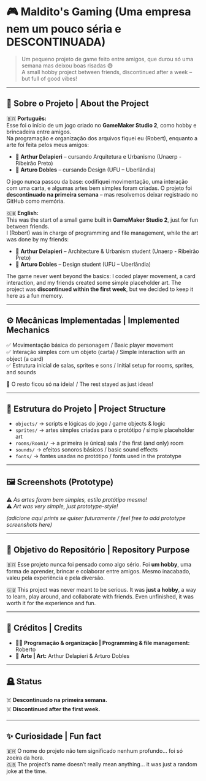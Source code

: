 # 🎮 Maldito's Gaming (Uma empresa nem um pouco séria e DESCONTINUADA)  

> Um pequeno projeto de game feito entre amigos, que durou só uma semana mas deixou boas risadas 😅  
> A small hobby project between friends, discontinued after a week – but full of good vibes!

---

## 📖 Sobre o Projeto | About the Project

🇧🇷 **Português:**  
Esse foi o início de um jogo criado no **GameMaker Studio 2**, como hobby e brincadeira entre amigos.  
Na programação e organização dos arquivos fiquei eu (Robert), enquanto a arte foi feita pelos meus amigos:  
- 🎨 **Arthur Delapieri** – cursando Arquitetura e Urbanismo (Unaerp - Ribeirão Preto)  
- 🎨 **Arturo Dobles** – cursando Design (UFU – Uberlândia)  

O jogo nunca passou da base: codifiquei movimentação, uma interação com uma carta, e algumas artes bem simples foram criadas. O projeto foi **descontinuado na primeira semana** – mas resolvemos deixar registrado no GitHub como memória.  

🇬🇧 **English:**  
This was the start of a small game built in **GameMaker Studio 2**, just for fun between friends.  
I (Robert) was in charge of programming and file management, while the art was done by my friends:  
- 🎨 **Arthur Delapieri** – Architecture & Urbanism student (Unaerp - Ribeirão Preto)  
- 🎨 **Arturo Dobles** – Design student (UFU – Uberlândia)  

The game never went beyond the basics: I coded player movement, a card interaction, and my friends created some simple placeholder art. The project was **discontinued within the first week**, but we decided to keep it here as a fun memory.

---

## ⚙️ Mecânicas Implementadas | Implemented Mechanics  

✅ Movimentação básica do personagem / Basic player movement  
✅ Interação simples com um objeto (carta) / Simple interaction with an object (a card)  
✅ Estrutura inicial de salas, sprites e sons / Initial setup for rooms, sprites, and sounds  

🚧 O resto ficou só na ideia! / The rest stayed as just ideas!  

---

## 📂 Estrutura do Projeto | Project Structure  

- `objects/` → scripts e lógicas do jogo / game objects & logic  
- `sprites/` → artes simples criadas para o protótipo / simple placeholder art  
- `rooms/Room1/` → a primeira (e única) sala / the first (and only) room  
- `sounds/` → efeitos sonoros básicos / basic sound effects  
- `fonts/` → fontes usadas no protótipo / fonts used in the prototype  

---

## 🖼️ Screenshots (Prototype)  

⚠️ *As artes foram bem simples, estilo protótipo mesmo!*  
⚠️ *Art was very simple, just prototype-style!*  

*(adicione aqui prints se quiser futuramente / feel free to add prototype screenshots here)*  

---

## 🎯 Objetivo do Repositório | Repository Purpose  

🇧🇷 Esse projeto nunca foi pensado como algo sério. Foi **um hobby**, uma forma de aprender, brincar e colaborar entre amigos. Mesmo inacabado, valeu pela experiência e pela diversão.  

🇬🇧 This project was never meant to be serious. It was **just a hobby**, a way to learn, play around, and collaborate with friends. Even unfinished, it was worth it for the experience and fun.  

---

## 🤝 Créditos | Credits  

- 👨‍💻 **Programação & organização | Programming & file management:** Roberto  
- 🎨 **Arte | Art:** Arthur Delapieri & Arturo Dobles  

---

## 🪦 Status  

☠️ **Descontinuado na primeira semana.**  
☠️ **Discontinued after the first week.**  

---

## ✨ Curiosidade | Fun fact  

🇧🇷 O nome do projeto não tem significado nenhum profundo... foi só zoeira da hora.  
🇬🇧 The project’s name doesn’t really mean anything... it was just a random joke at the time.  
